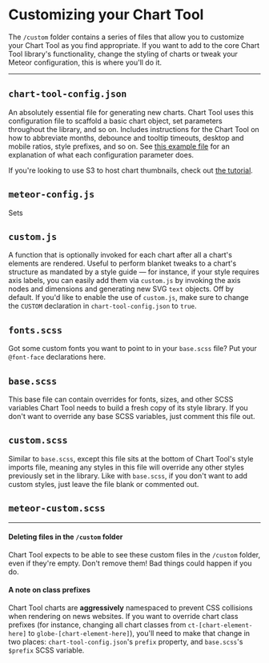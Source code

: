 # Customizing your Chart Tool

The `/custom` folder contains a series of files that allow you to customize your Chart Tool as you find appropriate. If you want to add to the core Chart Tool library's functionality, change the styling of charts or tweak your Meteor configuration, this is where you'll do it.


----------


## `chart-tool-config.json`

An absolutely essential file for generating new charts. Chart Tool uses this configuration file to scaffold a basic chart object, set parameters throughout the library, and so on. Includes instructions for the Chart Tool on how to abbreviate months, debounce and tooltip timeouts, desktop and mobile ratios, style prefixes, and so on. See [this example file](https://github.com/globeandmail/chart-tool/blob/master/tutorials/chart-tool-config-sample.json) for an explanation of what each configuration parameter does.

If you're looking to use S3 to host chart thumbnails, check out [the tutorial](https://github.com/globeandmail/chart-tool/blob/master/tutorials/thumbnails.md).

## `meteor-config.js`

Sets 

## `custom.js`

A function that is optionally invoked for each chart after all a chart's elements are rendered. Useful to perform blanket tweaks to a chart's structure as mandated by a style guide — for instance, if your style requires axis labels, you can easily add them via `custom.js` by invoking the axis nodes and dimensions and generating new SVG `text` objects. Off by default. If you'd like to enable the use of `custom.js`, make sure to change the `CUSTOM` declaration in `chart-tool-config.json` to `true`.


## `fonts.scss`

Got some custom fonts you want to point to in your `base.scss` file? Put your `@font-face` declarations here.


## `base.scss`

This base file can contain overrides for fonts, sizes, and other SCSS variables Chart Tool needs to build a fresh copy of its style library. If you don't want to override any base SCSS variables, just comment this file out.


## `custom.scss`
Similar to `base.scss`, except this file sits at the bottom of Chart Tool's style imports file, meaning any styles in this file will override any other styles previously set in the library. Like with `base.scss`, if you don't want to add custom styles, just leave the file blank or commented out.

## `meteor-custom.scss`


----------


#### Deleting files in the `/custom` folder

Chart Tool expects to be able to see these custom files in the `/custom` folder, even if they're empty. Don't remove them! Bad things could happen if you do.

#### A note on class prefixes

Chart Tool charts are **aggressively** namespaced to prevent CSS collisions when rendering on news websites. If you want to override chart class prefixes (for instance, changing all chart classes from `ct-[chart-element-here]` to `globe-[chart-element-here]`), you'll need to make that change in two places: `chart-tool-config.json`'s `prefix` property, and `base.scss`'s `$prefix` SCSS variable.

